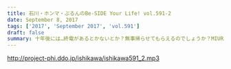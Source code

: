 ```yaml
---
title: 石川・ホンマ・ぶるんのBe-SIDE Your Life! vol.591-2
date: September 8, 2017
tags: ['2017', 'September 2017', 'vol.591']
draft: false
summary: 十年後には…終電があるとかないとか？無事帰らせてもらえるのでしょうか？MIURA
---
```


http://project-phi.ddo.jp/ishikawa/ishikawa591_2.mp3